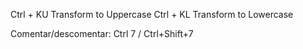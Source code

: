 Ctrl + KU	Transform to Uppercase
Ctrl + KL	Transform to Lowercase

Comentar/descomentar: Ctrl 7 / Ctrl+Shift+7

